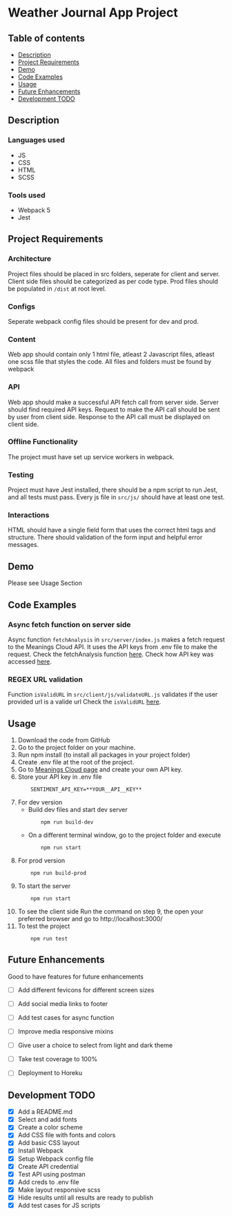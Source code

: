 # Weather Journal App Project

## Table of contents
* [Description](#description)
* [Project Requirements](#project-requirements)
* [Demo](#demo)
* [Code Examples](#code-examples)
* [Usage](#usage)
* [Future Enhancements](#future-enhancements)
* [Development TODO](#Development-todo)


## Description
### Languages used
- JS
- CSS
- HTML
- SCSS
### Tools used
- Webpack 5
- Jest

## Project Requirements
### Architecture
Project files should be placed in src folders, seperate for client
and server. Client side files should be categorized as per code
type.
Prod files should be populated in `/dist` at root level.
### Configs
Seperate webpack config files should be present for dev and prod.
### Content
Web app should contain only 1 html file, atleast 2 Javascript
files, atleast one scss file that styles the code.
All files and folders must be found by webpack
### API
Web app should make a successful API fetch call from server side.
Server should find required API keys. Request to make the API call
should be sent by user from client side.
Response to the API call must be displayed on client side.
### Offline Functionality
The project must have set up service workers in webpack.
### Testing
Project must have Jest installed, there should be a npm script to
run Jest, and all tests must pass.
Every js file in `src/js/` should have at least one test.
### Interactions
HTML should have a single field form that uses the correct html tags
and structure. There should validation of the form input and helpful
error messages.

## Demo
Please see Usage Section


## Code Examples
### Async fetch function on server side
Async function ```fetchAnalysis``` in `src/server/index.js` makes a
	fetch request to the Meanings Cloud API. It uses the API keys from
	.env file to make the request.
	Check the fetchAnalysis function [here](https://github.com/AmaPal09/UD_FEND_NLP/blob/fc89c71a0e8283b4445316045f7901c511cb106b/src/server/index.js#L91-L111).
	Check how API key was accessed [here](https://github.com/AmaPal09/UD_FEND_NLP/blob/fc89c71a0e8283b4445316045f7901c511cb106b/src/server/index.js#L9-L16).
### REGEX URL validation
Function `isValidURL` in `src/client/js/validateURL.js` validates
	if the user provided url is a valide url
	Check the `isValidURL` [here](https://github.com/AmaPal09/UD_FEND_NLP/blob/trunk/src/client/js/index.js).

## Usage
1. Download the code from GitHub
2. Go to the project folder on your machine.
3. Run npm install (to install all packages in your project folder)
4. Create .env file at the root of the project.
5. Go to [Meanings Cloud page](https://www.meaningcloud.com/developer/sentiment-analysis "Meanings Cloud") and create your own API key.
6. Store your API key in .env file
	```
		SENTIMENT_API_KEY=**YOUR__API__KEY**
	```
7. For dev version
	- Build dev files and start dev server
		```
			npm run build-dev
		```
	- On a different terminal window, go to the project folder and execute
		```
			npm run start
		```
8. For prod version
	```
		npm run build-prod
	```
9. To start the server
	```
		npm run start
	```
10. To see the client side
	Run the command on step 9, the open your preferred browser
	and go to http://localhost:3000/
11. To test the project
	```
		npm run test
	```


## Future Enhancements
Good to have features for future enhancements
- [ ] Add different fevicons for different screen sizes
- [ ] Add social media links to footer
- [ ] Add test cases for async function
- [ ] Improve media responsive mixins
- [ ] Give user a choice to select from light and dark theme
- [ ] Take test coverage to 100%
- [ ] Deployment to Horeku


## Development TODO
- [x] Add a README.md
- [x] Select and add fonts
- [x] Create a color scheme
- [x] Add CSS file with fonts and colors
- [x] Add basic CSS layout
- [x] Install Webpack
- [x] Setup Webpack config file
- [x] Create API credential
- [x] Test API using postman
- [x] Add creds to .env file
- [x] Make layout responsive scss
- [x] Hide results until all results are ready to publish
- [x] Add test cases for JS scripts
